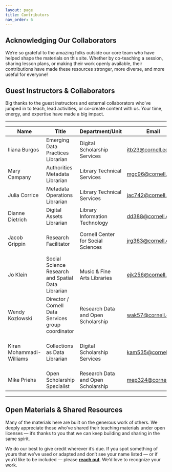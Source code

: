 ```yaml
---
layout: page
title: Contributors
nav_order: 6
---
```


## Acknowledging Our Collaborators

We’re so grateful to the amazing folks outside our core team who have helped shape the materials on this site. Whether by co-teaching a session, sharing lesson plans, or making their work openly available, their contributions have made these resources stronger, more diverse, and more useful for everyone!

## Guest Instructors & Collaborators <br>
Big thanks to the guest instructors and external collaborators who’ve jumped in to teach, lead activities, or co-create content with us. Your time, energy, and expertise have made a big impact.

---

| Name | Title | Department/Unit | Email | Workshop(s) |
|------|-------|-----------------|-------|-------------|
| Iliana Burgos | Emerging Data Practices Librarian | Digital Scholarship Services | itb23@cornell.edu | Introduction to Webscraping & APIs |
| Mary Campany | Authorities Metadata Librarian | Library Technical Services | mgc96@cornell.edu | Introduction to OpenRefine |
| Julia Corrice | Metadata Operations Librarian | Library Technical Services | jac742@cornell.edu | Introduction to OpenRefine |
| Dianne Dietrich | Digital Assets Librarian | Library Information Technology | dd388@cornell.edu | Introduction to GitHub 1 & 2 |
| Jacob Grippin | Research Facilitator | Cornell Center for Social Sciences | jrg363@cornell.edu | Introduction to Webscraping & APIs |
| Jo Klein | Social Science Research and Spatial Data Librarian | Music & Fine Arts Libraries | ejk256@cornell.edu | Introduction to Data Visualization with Datawrapper |
| Wendy Kozlowski | Director / Cornell Data Services group coordinator | Research Data and Open Scholarship | wak57@cornell.edu | Introduction to Excel |
| Kiran Mohammadi-Williams | Collections as Data Librarian | Digital Scholarship Services | kam535@cornell.edu | Introduction to Data Visualization with Datawrapper |
| Mike Priehs | Open Scholarship Specialist | Research Data and Open Scholarship | mep324@cornell.edu | Establishing a Researcher Profile |

---

## Open Materials & Shared Resources <br>
Many of the materials here are built on the generous work of others. We deeply appreciate those who’ve shared their teaching materials under open licenses — it’s thanks to you that we can keep building and sharing in the same spirit.


We do our best to give credit wherever it’s due. If you spot something of yours that we’ve used or adapted and don’t see your name listed — or if you’d like to be included — please **[reach out](open-scholarship@cornell.edu)**. We’d love to recognize your work.
